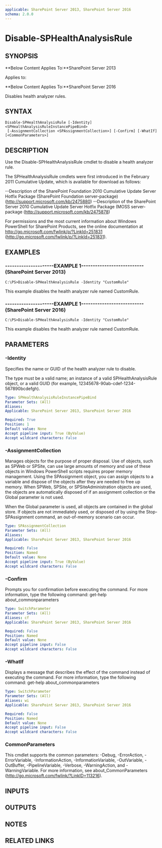 ```yaml
---
applicable: SharePoint Server 2013, SharePoint Server 2016
schema: 2.0.0
---
```


# Disable-SPHealthAnalysisRule

## SYNOPSIS
**Below Content Applies To:**SharePoint Server 2013

Applies to:

**Below Content Applies To:**SharePoint Server 2016

Disables health analyzer rules.



## SYNTAX

```
Disable-SPHealthAnalysisRule [-Identity] <SPHealthAnalysisRuleInstancePipeBind>
 [-AssignmentCollection <SPAssignmentCollection>] [-Confirm] [-WhatIf] [<CommonParameters>]
```

## DESCRIPTION
Use the Disable-SPHealthAnalysisRule cmdlet to disable a health analyzer rule.

The SPHealthAnalysisRule cmdlets were first introduced in the February 2011 Cumulative Update, which is available for download as follows:

--Description of the SharePoint Foundation 2010 Cumulative Update Server Hotfix Package (SharePoint Foundation server-package) (http://support.microsoft.com/kb/2475880)
--Description of the SharePoint Server 2010 Cumulative Update Server Hotfix Package (MOSS server-package (http://support.microsoft.com/kb/2475878)

For permissions and the most current information about Windows PowerShell for SharePoint Products, see the online documentation at http://go.microsoft.com/fwlink/p/?LinkId=251831 (http://go.microsoft.com/fwlink/p/?LinkId=251831).

## EXAMPLES

### ---------------------EXAMPLE 1--------------------------- (SharePoint Server 2013)
```
C:\PS>Disable-SPHealthAnalysisRule -Identity "CustomRule"
```

This example disables the health analyzer rule named CustomRule.

### ---------------------EXAMPLE 1--------------------------- (SharePoint Server 2016)
```
C:\PS>Disable-SPHealthAnalysisRule -Identity "CustomRule"
```

This example disables the health analyzer rule named CustomRule.

## PARAMETERS

### -Identity
Specifies the name or GUID of the health analyzer rule to disable.

The type must be a valid name; an instance of a valid SPHealthAnalysisRule object, or a valid GUID (for example, 12345678-90ab-cdef-1234-567890bcdefgh).

```yaml
Type: SPHealthAnalysisRuleInstancePipeBind
Parameter Sets: (All)
Aliases: 
Applicable: SharePoint Server 2013, SharePoint Server 2016

Required: True
Position: 1
Default value: None
Accept pipeline input: True (ByValue)
Accept wildcard characters: False
```

### -AssignmentCollection
Manages objects for the purpose of proper disposal.
Use of objects, such as SPWeb or SPSite, can use large amounts of memory and use of these objects in Windows PowerShell scripts requires proper memory management.
Using the SPAssignment object, you can assign objects to a variable and dispose of the objects after they are needed to free up memory.
When SPWeb, SPSite, or SPSiteAdministration objects are used, the objects are automatically disposed of if an assignment collection or the Global parameter is not used.

When the Global parameter is used, all objects are contained in the global store.
If objects are not immediately used, or disposed of by using the Stop-SPAssignment command, an out-of-memory scenario can occur.

```yaml
Type: SPAssignmentCollection
Parameter Sets: (All)
Aliases: 
Applicable: SharePoint Server 2013, SharePoint Server 2016

Required: False
Position: Named
Default value: None
Accept pipeline input: True (ByValue)
Accept wildcard characters: False
```

### -Confirm
Prompts you for confirmation before executing the command.
For more information, type the following command: get-help about_commonparameters

```yaml
Type: SwitchParameter
Parameter Sets: (All)
Aliases: cf
Applicable: SharePoint Server 2013, SharePoint Server 2016

Required: False
Position: Named
Default value: None
Accept pipeline input: False
Accept wildcard characters: False
```

### -WhatIf
Displays a message that describes the effect of the command instead of executing the command.
For more information, type the following command: get-help about_commonparameters

```yaml
Type: SwitchParameter
Parameter Sets: (All)
Aliases: wi
Applicable: SharePoint Server 2013, SharePoint Server 2016

Required: False
Position: Named
Default value: None
Accept pipeline input: False
Accept wildcard characters: False
```

### CommonParameters
This cmdlet supports the common parameters: -Debug, -ErrorAction, -ErrorVariable, -InformationAction, -InformationVariable, -OutVariable, -OutBuffer, -PipelineVariable, -Verbose, -WarningAction, and -WarningVariable. For more information, see about_CommonParameters (http://go.microsoft.com/fwlink/?LinkID=113216).

## INPUTS

## OUTPUTS

## NOTES

## RELATED LINKS


